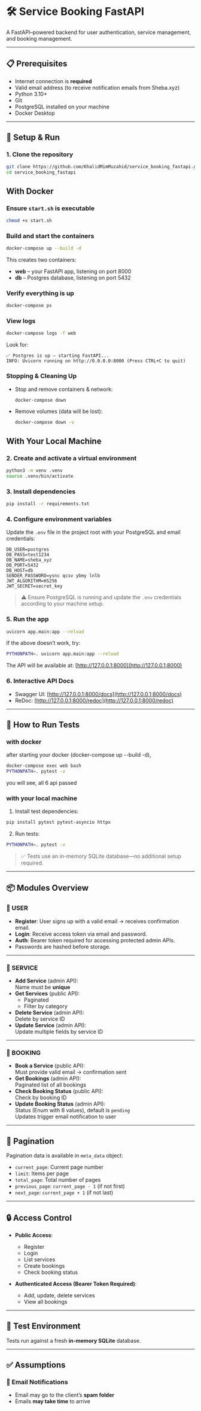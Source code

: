 <!--   Project Documentation   -->

<!-- create a seperate venv and open this project in this venv

to test:  PYTHONPATH=. pytest -v

docker-compose build
docker-compose up

for unit testing 
docker-compose exec web bash
pip3 install pytest pytest-asyncio httpx aiosqlite
PYTHONPATH=. pytest -v


pip3 install -r requirements.txt
set up database for the user and password with the correct database name
uvicorn main:app --reload -->

# 🛠️ Service Booking FastAPI

A FastAPI–powered backend for user authentication, service management, and booking management.

---

## 📋 Prerequisites

- Internet connection is **required**
- Valid email address (to receive notification emails from Sheba.xyz)
- Python 3.10+
- Git
- PostgreSQL installed on your machine
- Docker Desktop

---

## 🚀 Setup & Run


### 1. Clone the repository

```bash
git clone https://github.com/KhalidMimMuzahid/service_booking_fastapi.git
cd service_booking_fastapi
```

## With Docker

### Ensure `start.sh` is executable
```bash
chmod +x start.sh
```
### Build and start the containers

```bash
docker-compose up --build -d
```
This creates two containers:
- **web** – your FastAPI app, listening on port 8000  
- **db**  – Postgres database, listening on port 5432  

### Verify everything is up

```bash
docker-compose ps
```

### View logs

```bash
docker-compose logs -f web
```

Look for:

```
✅ Postgres is up – starting FastAPI...
INFO: Uvicorn running on http://0.0.0.0:8000 (Press CTRL+C to quit)
```

### Stopping & Cleaning Up

- Stop and remove containers & network:
  ```bash
  docker-compose down
  ```
- Remove volumes (data will be lost):
  ```bash
  docker-compose down -v
  ```

## With Your Local Machine
### 2. Create and activate a virtual environment

```bash
python3 -m venv .venv
source .venv/bin/activate
```

### 3. Install dependencies

```bash
pip install -r requirements.txt
```

### 4. Configure environment variables

Update the `.env` file in the project root with your PostgreSQL and email credentials:

```env
DB_USER=postgres
DB_PASS=test1234
DB_NAME=sheba_xyz
DB_PORT=5432
DB_HOST=db
SENDER_PASSWORD=ysnc qcsv ybmy lnlb
JWT_ALGORITHM=HS256
JWT_SECRET=secret_key
```

> ⚠️ Ensure PostgreSQL is running and update the `.env` credentials according to your machine setup.

### 5. Run the app

```bash
uvicorn app.main:app --reload
```

If the above doesn’t work, try:

```bash
PYTHONPATH=. uvicorn app.main:app --reload
```

The API will be available at: [http://127.0.0.1:8000](http://127.0.0.1:8000)

### 6. Interactive API Docs

- Swagger UI: [http://127.0.0.1:8000/docs](http://127.0.0.1:8000/docs)
- ReDoc: [http://127.0.0.1:8000/redoc](http://127.0.0.1:8000/redoc)

---

## 🧪 How to Run Tests

### with docker
after starting your docker (docker-compose up --build -d),
```bash
docker-compose exec web bash
PYTHONPATH=. pytest -v
```
you will see, all 6 api passed


### with your local machine
1. Install test dependencies:

```bash
pip install pytest pytest-asyncio httpx
```

2. Run tests:

```bash
PYTHONPATH=. pytest -v
```

> ✅ Tests use an in-memory SQLite database—no additional setup required.

---

## 📦 Modules Overview

### 🔐 USER

- **Register**: User signs up with a valid email → receives confirmation email.
- **Login**: Receive access token via email and password.
- **Auth**: Bearer token required for accessing protected admin APIs.
- Passwords are hashed before storage.

---

### 🧾 SERVICE

- **Add Service** (admin API):  
  Name must be **unique**
- **Get Services** (public API):  
  - Paginated  
  - Filter by category
- **Delete Service** (admin API):  
  Delete by service ID
- **Update Service** (admin API):  
  Update multiple fields by service ID

---

### 📅 BOOKING

- **Book a Service** (public API):  
  Must provide valid email → confirmation sent
- **Get Bookings** (admin API):  
  Paginated list of all bookings
- **Check Booking Status** (public API):  
  Check by booking ID
- **Update Booking Status** (admin API):  
  Status (Enum with 6 values), default is `pending`  
  Updates trigger email notification to user

---

## 📄 Pagination

Pagination data is available in `meta_data` object:
- `current_page`: Current page number
- `limit`: Items per page
- `total_page`: Total number of pages
- `previous_page`: `current_page - 1` (if not first)
- `next_page`: `current_page + 1` (if not last)

---

## 🔒 Access Control

- **Public Access**:
  - Register
  - Login
  - List services
  - Create bookings
  - Check booking status

- **Authenticated Access (Bearer Token Required)**:
  - Add, update, delete services
  - View all bookings

---

## 🧪 Test Environment

Tests run against a fresh **in-memory SQLite** database.


---

## ✅ Assumptions

### 📧 Email Notifications
- Email may go to the client’s **spam folder**
- Emails **may take time** to arrive